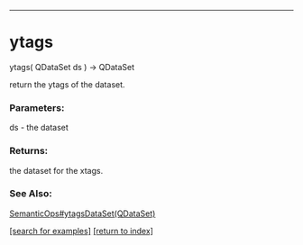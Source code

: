 ***
<a name="ytags"></a>
# ytags
ytags( QDataSet ds ) &rarr; QDataSet

return the ytags of the dataset.

### Parameters:
ds - the dataset

### Returns:
the dataset for the xtags.
### See Also:
<a href='SemanticOps_y.md#ytagsDataSet'>SemanticOps#ytagsDataSet(QDataSet)</a> <br>

<a href="https://github.com/autoplot/dev/search?q=ytags&unscoped_q=ytags">[search for examples]</a>
<a href="https://github.com/autoplot/documentation/blob/master/javadoc/index-all.md">[return to index]</a>

